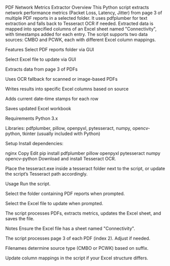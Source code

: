 PDF Network Metrics Extractor
Overview
This Python script extracts network performance metrics (Packet Loss, Latency, Jitter) from page 3 of multiple PDF reports in a selected folder. It uses pdfplumber for text extraction and falls back to Tesseract OCR if needed. Extracted data is mapped into specified columns of an Excel sheet named "Connectivity", with timestamps added for each entry. The script supports two data sources: CMBO and PCWK, each with different Excel column mappings.

Features
Select PDF reports folder via GUI

Select Excel file to update via GUI

Extracts data from page 3 of PDFs

Uses OCR fallback for scanned or image-based PDFs

Writes results into specific Excel columns based on source

Adds current date-time stamps for each row

Saves updated Excel workbook

Requirements
Python 3.x

Libraries: pdfplumber, pillow, openpyxl, pytesseract, numpy, opencv-python, tkinter (usually included with Python)

Setup
Install dependencies:

nginx
Copy
Edit
pip install pdfplumber pillow openpyxl pytesseract numpy opencv-python
Download and install Tesseract OCR.

Place the tesseract.exe inside a tesseract folder next to the script, or update the script’s Tesseract path accordingly.

Usage
Run the script.

Select the folder containing PDF reports when prompted.

Select the Excel file to update when prompted.

The script processes PDFs, extracts metrics, updates the Excel sheet, and saves the file.

Notes
Ensure the Excel file has a sheet named "Connectivity".

The script processes page 3 of each PDF (index 2). Adjust if needed.

Filenames determine source type (CMBO or PCWK) based on suffix.

Update column mappings in the script if your Excel structure differs.

